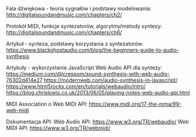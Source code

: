 Fala dźwiękowa - teoria sygnałów i podstawy modelowania:
http://digitalsoundandmusic.com/chapters/ch2/

Protokół MIDI, funkcje syntezatorów, algorytmy/metody syntezy:
http://digitalsoundandmusic.com/chapters/ch6/

Artykuł - synteza, podstawy korzystania z syntezatorów:
https://www.blackghostaudio.com/blog/the-beginners-guide-to-audio-synthesis

Artykuły - wykorzystanie JavaScript Web Audio API dla syntezy:
https://medium.com/@lcrespom/sound-synthesis-with-web-audio-76302d414e27
https://modernweb.com/audio-synthesis-in-javascript/
https://www.html5rocks.com/en/tutorials/webaudio/intro/
https://blog.chrislowis.co.uk/2013/06/05/playing-notes-web-audio-api.html

MIDI Association o Web MIDI API:
https://www.midi.org/17-the-mma/99-web-midi

Dokumentacja API:
Web Audio API: https://www.w3.org/TR/webaudio/
Web MIDI API: https://www.w3.org/TR/webmidi/
